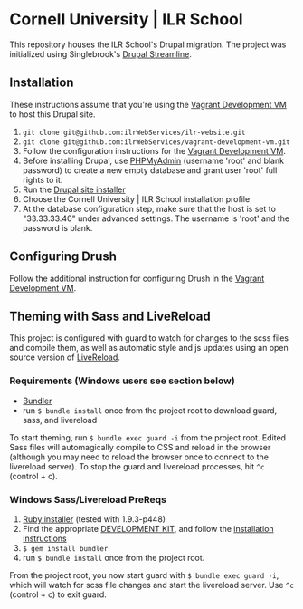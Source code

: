 # Cornell University | ILR School

This repository houses the ILR School's Drupal migration. The project was initialized using Singlebrook's [Drupal Streamline](https://github.com/singlebrook/drupal_streamline).

## Installation

These instructions assume that you're using the [Vagrant Development VM](https://github.com/ilrWebServices/vagrant-development-vm) to host this Drupal site.

  1. `git clone git@github.com:ilrWebServices/ilr-website.git`
  2. `git clone git@github.com:ilrWebServices/vagrant-development-vm.git`
  3. Follow the configuration instructions for the [Vagrant Development VM](https://github.com/ilrWebServices/vagrant-development-vm).
  4. Before installing Drupal, use [PHPMyAdmin](http://33.33.33.40/phpmyadmin) (username 'root' and blank password) to create a new empty database and grant user 'root' full rights to it.  
  5. Run the [Drupal site installer](http://33.33.33.40/install.php)
  6. Choose the Cornell University | ILR School installation profile
  7. At the database configuration step, make sure that the host is set to "33.33.33.40" under advanced settings. The username is 'root' and the password is blank.

## Configuring Drush

Follow the additional instruction for configuring Drush in the [Vagrant Development VM](https://github.com/ilrWebServices/vagrant-development-vm).

## Theming with Sass and LiveReload
This project is configured with guard to watch for changes to the scss files and compile them, as well as automatic style and js updates using an open source version of [LiveReload](http://livereload.com/).

### Requirements (Windows users see section below)

  - [Bundler](http://bundler.io/)
  - run `$ bundle install` once from the project root to download guard, sass, and livereload

To start theming, run `$ bundle exec guard -i` from the project root. Edited Sass files will automagically compile to CSS and reload in the browser (although you may need to reload the browser once to connect to the livereload server). To stop the guard and livereload processes, hit `^c` (control + c).

### Windows Sass/Livereload PreReqs

  1. [Ruby installer](http://rubyinstaller.org/) (tested with 1.9.3-p448)
  2. Find the appropriate [DEVELOPMENT KIT](http://rubyinstaller.org/downloads/), and follow the [installation instructions](https://github.com/oneclick/rubyinstaller/wiki/Development-Kit)
  3. `$ gem install bundler`
  4. run `$ bundle install` once from the project root.

From the project root, you now start guard with `$ bundle exec guard -i`, which will watch for scss file changes and start the livereload server. Use `^c` (control + c) to exit guard.
